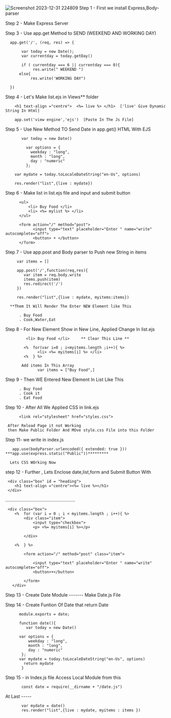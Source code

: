 ![Screenshot 2023-12-31 224809](https://github.com/Rishiv1000/6.To-Do-list-Using-Express-Ejs-MongoDB/assets/114014651/6f90cb12-dce5-42a1-9a04-f15453538834)
Step 1 - First we install Express,Body-parser

Step 2 - Make Express Server 

Step 3 - Use app.get Method to SEND (WEEKEND AND WORKING DAY)

      app.get('/', (req, res) => {

           var today = new Date();
           var currentday = today.getDay()
               
           if ( currentday === 6 || currentday === 0){
                res.write(" WEEKEND ")
          else{
               res.write('WORKING DAY")

      })

Step 4 - Let's Make list.ejs in Views** folder 

        <h1 text-align ="centre">  <%= live %> </h1>  ['live' Give Dynamic String In Html]

        app.set('view engine','ejs')  [Paste In The Js File]


Step 5 - Use New Method TO Send Date in app.get() HTML With EJS 

           var today = new Date()
    
             var options = { 
               weekday : "long",
               month : "long",
               day : "numeric"
             };
          
        var mydate = today.toLocaleDateString("en-Us", options)

        res.render("list",{live : mydate})

Step 6 - Make list in list.ejs file and input and submit button
         
          <ul>
              <li> Buy Food </li>
              <li> <%= mylist %> </li>
          </ul>

          <form action="/" method="post">
                <input type="text" placeholder="Enter " name="write" autocomplete="off">
                <button> + </button>
          </form>

Step 7 - Use app.post and Body parser to Push new String in items

         var items = [] 

         app.post('/',function(req,res){
            var item = req.body.write
            items.push(item)
            res.redirect('/')
         })

         res.render("list",{live : mydate, myitems:items})

      **Them It Will Render The Enter NEW Element like This

          . Buy Food
          . Cook,Water,Eat

Step 8 -  For New Element Show in New Line, Applied Change In list.ejs

             <li> Buy Food </li>     ** Clear This Line **

            <%  for(var i=0 ; i<myitems.length ;i++){ %>
                  <li> <%= myitems[i] %> </li>
            <%  } %>

           Add items In This Array
                  var items = ["Buy Food",] 

Step 9 - Then WE Entered New Element In List Like This
          
          . Buy Food
          . Cook it
          . Eat Food

Step 10 - After All We Applied CSS in link.ejs
           
          <link rel="stylesheet" href="styles.css">
        
     After Reload Page it not Working
     then Make Public Folder And MOve style.css File into this Folder

Step 11- we write in index.js

       app.use(bodyParser.urlencoded({ extended: true }))
    ***app.use(express.static("Public"))*********

      Lets CSS WOrking Now


step 12 - Further , Lets Enclose date,list,form and Submit Button With <div>


     <div class="box" id = "heading">
        <h1 text-align ="centre"><%= live %></h1>
     </div>
    
......................................................

     <div class="box">
        <%  for (var i = 0 ; i < myitems.length ; i++){ %>
            <div class="item">  
                <input type="checkbox">  
                <p> <%= myitems[i] %></p>

            </div>

        <%  } %>

            <form action="/" method="post" class="item"> 

                <input type="text" placeholder="Enter " name="write" autocomplete="off">
                <button>+</button>
        
            </form>
       </div>



Step 13 - Create Date Module -------
          Make Date.js File 

Step 14 -  Create Funtion Of Date that return Date

          module.exports = date;

          function date(){
             var today = new Date()
    
          var options = {
              weekday : "long",
              month : "long",
              day : "numeric"
           };
          var mydate = today.toLocaleDateString("en-Us", options)
            return mydate
           }

Step 15 - in Index.js file Access Local Module from this

           const date = require(__dirname + "/date.js")
 

At Last -----

           var mydate = date()
           res.render("list",{live : mydate, myitems : items })  

 

